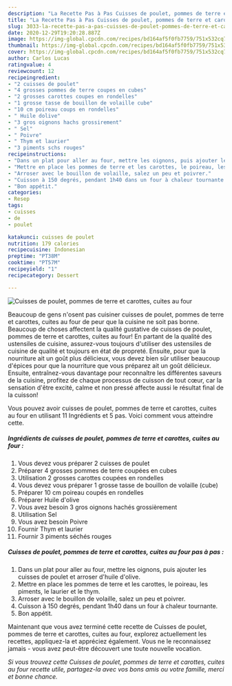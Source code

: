 ```yaml
---
description: "La Recette Pas à Pas Cuisses de poulet, pommes de terre et carottes, cuites au four"
title: "La Recette Pas à Pas Cuisses de poulet, pommes de terre et carottes, cuites au four"
slug: 3033-la-recette-pas-a-pas-cuisses-de-poulet-pommes-de-terre-et-carottes-cuites-au-four
date: 2020-12-29T19:20:28.887Z
image: https://img-global.cpcdn.com/recipes/bd164af5f0fb7759/751x532cq70/cuisses-de-poulet-pommes-de-terre-et-carottes-cuites-au-four-photo-principale-de-la-recette.jpg
thumbnail: https://img-global.cpcdn.com/recipes/bd164af5f0fb7759/751x532cq70/cuisses-de-poulet-pommes-de-terre-et-carottes-cuites-au-four-photo-principale-de-la-recette.jpg
cover: https://img-global.cpcdn.com/recipes/bd164af5f0fb7759/751x532cq70/cuisses-de-poulet-pommes-de-terre-et-carottes-cuites-au-four-photo-principale-de-la-recette.jpg
author: Carlos Lucas
ratingvalue: 4
reviewcount: 12
recipeingredient:
- "2 cuisses de poulet"
- "4 grosses pommes de terre coupes en cubes"
- "2 grosses carottes coupes en rondelles"
- "1 grosse tasse de bouillon de volaille cube"
- "10 cm poireau coups en rondelles"
- " Huile dolive"
- "3 gros oignons hachs grossirement"
- " Sel"
- " Poivre"
- " Thym et laurier"
- "3 piments schs rouges"
recipeinstructions:
- "Dans un plat pour aller au four, mettre les oignons, puis ajouter les cuisses de poulet et arroser d&#39;huile d&#39;olive."
- "Mettre en place les pommes de terre et les carottes, le poireau, les piments, le laurier et le thym."
- "Arroser avec le bouillon de volaille, salez un peu et poivrer."
- "Cuisson à 150 degrés, pendant 1h40 dans un four à chaleur tournante."
- "Bon appétit."
categories:
- Resep
tags:
- cuisses
- de
- poulet

katakunci: cuisses de poulet 
nutrition: 179 calories
recipecuisine: Indonesian
preptime: "PT38M"
cooktime: "PT57M"
recipeyield: "1"
recipecategory: Dessert

---
```



![Cuisses de poulet, pommes de terre et carottes, cuites au four](https://img-global.cpcdn.com/recipes/bd164af5f0fb7759/751x532cq70/cuisses-de-poulet-pommes-de-terre-et-carottes-cuites-au-four-photo-principale-de-la-recette.jpg)

Beaucoup de gens n'osent pas cuisiner cuisses de poulet, pommes de terre et carottes, cuites au four de peur que la cuisine ne soit pas bonne. Beaucoup de choses affectent la qualité gustative de cuisses de poulet, pommes de terre et carottes, cuites au four! En partant de la qualité des ustensiles de cuisine, assurez-vous toujours d'utiliser des ustensiles de cuisine de qualité et toujours en état de propreté. Ensuite, pour que la nourriture ait un goût plus délicieux, vous devez bien sûr utiliser beaucoup d'épices pour que la nourriture que vous préparez ait un goût délicieux. Ensuite, entraînez-vous davantage pour reconnaître les différentes saveurs de la cuisine, profitez de chaque processus de cuisson de tout cœur, car la sensation d'être excité, calme et non pressé affecte aussi le résultat final de la cuisson!

<!--inarticleads1-->

Vous pouvez avoir cuisses de poulet, pommes de terre et carottes, cuites au four en utilisant 11 Ingrédients et 5 pas. Voici comment vous atteindre cette.

##### Ingrédients de cuisses de poulet, pommes de terre et carottes, cuites au four :

1. Vous devez vous préparer 2 cuisses de poulet
1. Préparer 4 grosses pommes de terre coupées en cubes
1. Utilisation 2 grosses carottes coupées en rondelles
1. Vous devez vous préparer 1 grosse tasse de bouillon de volaille (cube)
1. Préparer 10 cm poireau coupés en rondelles
1. Préparer  Huile d&#39;olive
1. Vous avez besoin 3 gros oignons hachés grossièrement
1. Utilisation  Sel
1. Vous avez besoin  Poivre
1. Fournir  Thym et laurier
1. Fournir 3 piments séchés rouges




<!--inarticleads2-->

##### Cuisses de poulet, pommes de terre et carottes, cuites au four pas à pas :

1. Dans un plat pour aller au four, mettre les oignons, puis ajouter les cuisses de poulet et arroser d&#39;huile d&#39;olive.
1. Mettre en place les pommes de terre et les carottes, le poireau, les piments, le laurier et le thym.
1. Arroser avec le bouillon de volaille, salez un peu et poivrer.
1. Cuisson à 150 degrés, pendant 1h40 dans un four à chaleur tournante.
1. Bon appétit.




<!--inarticleads1-->

<p>
Maintenant que vous avez terminé cette recette de Cuisses de poulet, pommes de terre et carottes, cuites au four, explorez actuellement les recettes, appliquez-la et appréciez également. Vous ne le reconnaissez jamais - vous avez peut-être découvert une toute nouvelle vocation.
</p>

<p>
<i>Si vous trouvez cette Cuisses de poulet, pommes de terre et carottes, cuites au four recette utile, partagez-la avec vos bons amis ou votre famille, merci et bonne chance.</i>
</p>
